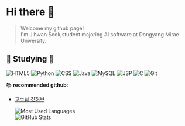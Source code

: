 # Hi there 👋
>Welcome my github page!  
>I'm Jihwan Seok,student majoring AI software at Dongyang Mirae University.
  
  
  ## 📖 Studying 📖
![HTML5](https://img.shields.io/badge/HTML5-%23E34F26.svg?style=flat&logo=html5&logoColor=white)
![Python](https://img.shields.io/badge/Python-%233B8EBB.svg?style=flat&logo=python&logoColor=white)
![CSS](https://img.shields.io/badge/CSS-%231572B6.svg?style=flat&logo=css3&logoColor=white)
![Java](https://img.shields.io/badge/Java-%23F7A800.svg?style=flat&logo=java&logoColor=white)
![MySQL](https://img.shields.io/badge/MySQL-%2300A1E4.svg?style=flat&logo=mysql&logoColor=white)
![JSP](https://img.shields.io/badge/JSP-%23F7B400.svg?style=flat&logo=java&logoColor=white)
![C](https://img.shields.io/badge/C-%2300599C.svg?style=flat&logo=c&logoColor=white)
![Git](https://img.shields.io/badge/Git-%23F1502F.svg?style=flat&logo=git&logoColor=white)




📚 **recommended github**:  
- [교수님 깃허브](https://github.com/ai7dnn)


  ![Most Used Languages](https://github-readme-stats.vercel.app/api/top-langs/?username=AJihwan&layout=compact)  
  ![GitHub Stats](https://github-readme-stats.vercel.app/api?username=AJihwan&show_icons=true&hide_title=true)


   
